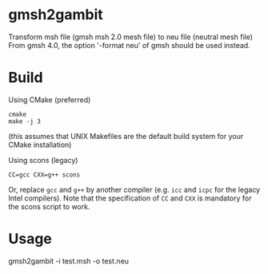 gmsh2gambit
===============
Transform msh file (gmsh msh 2.0 mesh file) to neu file (neutral mesh file)
From gmsh 4.0, the option '-format neu' of gmsh should be used instead.

Build
===============
Using CMake (preferred)
```
cmake
make -j 3
```
(this assumes that UNIX Makefiles are the default build system for your CMake installation)

Using scons (legacy)
```
CC=gcc CXX=g++ scons   
```
Or, replace `gcc` and `g++` by another compiler (e.g. `icc` and `icpc` for the legacy Intel compilers).
Note that the specification of `CC` and `CXX` is mandatory for the scons script to work.

Usage
===============
gmsh2gambit -i test.msh -o test.neu


